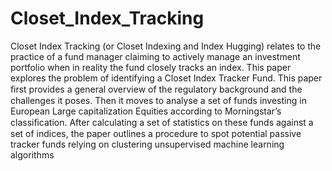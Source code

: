 # Closet_Index_Tracking
Closet Index Tracking (or Closet Indexing and Index Hugging) relates to the practice of a fund manager claiming to actively manage an investment portfolio when in reality the fund closely tracks an index. This paper explores the problem of identifying a Closet Index Tracker Fund. This paper ﬁrst provides a general overview of the regulatory background and the challenges it poses. Then it moves to analyse a set of funds investing in European Large capitalization Equities according to Morningstar’s classiﬁcation. After calculating a set of statistics on these funds against a set of indices, the paper outlines a procedure to spot potential passive tracker funds relying on clustering unsupervised machine learning algorithms
